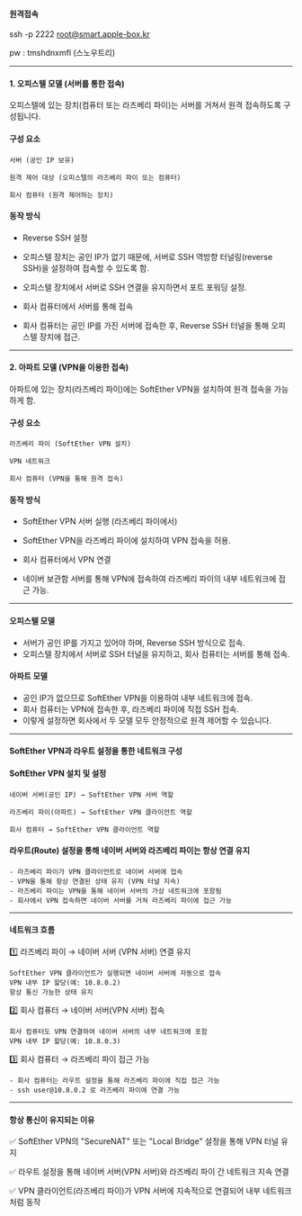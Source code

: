 
#### 원격접속
ssh -p 2222 root@smart.apple-box.kr

pw : tmshdnxmfl (스노우트리)

---
#### 1. 오피스텔 모델 (서버를 통한 접속)
오피스텔에 있는 장치(컴퓨터 또는 라즈베리 파이)는 서버를 거쳐서 원격 접속하도록 구성됩니다.

#### 구성 요소
```
서버 (공인 IP 보유)

원격 제어 대상 (오피스텔의 라즈베리 파이 또는 컴퓨터)

회사 컴퓨터 (원격 제어하는 장치)
```
#### 동작 방식
- Reverse SSH 설정

- 오피스텔 장치는 공인 IP가 없기 때문에, 서버로 SSH 역방향 터널링(reverse SSH)을 설정하여 접속할 수 있도록 함.

- 오피스텔 장치에서 서버로 SSH 연결을 유지하면서 포트 포워딩 설정.

- 회사 컴퓨터에서 서버를 통해 접속

- 회사 컴퓨터는 공인 IP를 가진 서버에 접속한 후, Reverse SSH 터널을 통해 오피스텔 장치에 접근.



---
#### 2. 아파트 모델 (VPN을 이용한 접속)
아파트에 있는 장치(라즈베리 파이)에는 SoftEther VPN을 설치하여 원격 접속을 가능하게 함.

#### 구성 요소
```
라즈베리 파이 (SoftEther VPN 설치)

VPN 네트워크

회사 컴퓨터 (VPN을 통해 원격 접속)
```
#### 동작 방식
- SoftEther VPN 서버 실행 (라즈베리 파이에서)

- SoftEther VPN을 라즈베리 파이에 설치하여 VPN 접속을 허용.

- 회사 컴퓨터에서 VPN 연결

- 네이버 보관함 서버를 통해 VPN에 접속하여 라즈베리 파이의 내부 네트워크에 접근 가능.

---

#### 오피스텔 모델

- 서버가 공인 IP를 가지고 있어야 하며, Reverse SSH 방식으로 접속.
- 오피스텔 장치에서 서버로 SSH 터널을 유지하고, 회사 컴퓨터는 서버를 통해 접속.

#### 아파트 모델

- 공인 IP가 없으므로 SoftEther VPN을 이용하여 내부 네트워크에 접속.
- 회사 컴퓨터는 VPN에 접속한 후, 라즈베리 파이에 직접 SSH 접속.
- 이렇게 설정하면 회사에서 두 모델 모두 안정적으로 원격 제어할 수 있습니다. 

---


#### SoftEther VPN과 라우트 설정을 통한 네트워크 구성

#### SoftEther VPN 설치 및 설정
```
네이버 서버(공인 IP) → SoftEther VPN 서버 역할

라즈베리 파이(아파트) → SoftEther VPN 클라이언트 역할

회사 컴퓨터 → SoftEther VPN 클라이언트 역할
```

#### 라우트(Route) 설정을 통해 네이버 서버와 라즈베리 파이는 항상 연결 유지
```
- 라즈베리 파이가 VPN 클라이언트로 네이버 서버에 접속
- VPN을 통해 항상 연결된 상태 유지 (VPN 터널 지속)
- 라즈베리 파이는 VPN을 통해 네이버 서버의 가상 네트워크에 포함됨
- 회사에서 VPN 접속하면 네이버 서버를 거쳐 라즈베리 파이에 접근 가능
```
---
#### 네트워크 흐름

1️⃣ 라즈베리 파이 → 네이버 서버 (VPN 서버) 연결 유지
```
SoftEther VPN 클라이언트가 실행되면 네이버 서버에 자동으로 접속
VPN 내부 IP 할당(예: 10.8.0.2)
항상 통신 가능한 상태 유지
```
2️⃣ 회사 컴퓨터 → 네이버 서버(VPN 서버) 접속
```
회사 컴퓨터도 VPN 연결하여 네이버 서버의 내부 네트워크에 포함
VPN 내부 IP 할당(예: 10.8.0.3)
```
3️⃣ 회사 컴퓨터 → 라즈베리 파이 접근 가능
```
- 회사 컴퓨터는 라우트 설정을 통해 라즈베리 파이에 직접 접근 가능
- ssh user@10.8.0.2 로 라즈베리 파이에 연결 가능
```
---
#### 항상 통신이 유지되는 이유

✅ SoftEther VPN의 "SecureNAT" 또는 "Local Bridge" 설정을 통해 VPN 터널 유지

✅ 라우트 설정을 통해 네이버 서버(VPN 서버)와 라즈베리 파이 간 네트워크 지속 연결

✅ VPN 클라이언트(라즈베리 파이)가 VPN 서버에 지속적으로 연결되어 내부 네트워크처럼 동작

